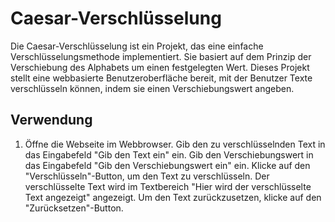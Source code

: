 # Caesar-Verschlüsselung

Die Caesar-Verschlüsselung ist ein Projekt, das eine einfache Verschlüsselungsmethode implementiert. Sie basiert auf dem Prinzip der Verschiebung des Alphabets um einen festgelegten Wert. Dieses Projekt stellt eine webbasierte Benutzeroberfläche bereit, mit der Benutzer Texte verschlüsseln können, indem sie einen Verschiebungswert angeben.

## Verwendung

1. Öffne die Webseite im Webbrowser.
Gib den zu verschlüsselnden Text in das Eingabefeld "Gib den Text ein" ein.
Gib den Verschiebungswert in das Eingabefeld "Gib den Verschiebungswert ein" ein.
Klicke auf den "Verschlüsseln"-Button, um den Text zu verschlüsseln.
Der verschlüsselte Text wird im Textbereich "Hier wird der verschlüsselte Text angezeigt" angezeigt.
Um den Text zurückzusetzen, klicke auf den "Zurücksetzen"-Button.


